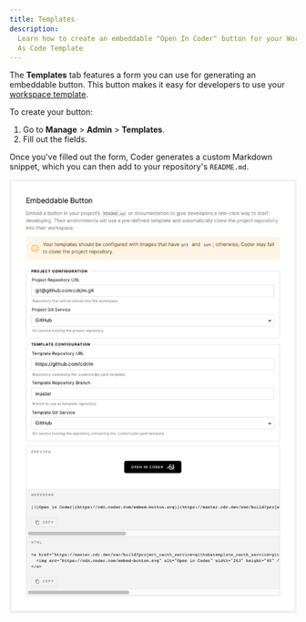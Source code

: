 ```yaml
---
title: Templates
description:
  Learn how to create an embeddable "Open In Coder" button for your Workspaces
  As Code Template
---
```


The **Templates** tab features a form you can use for generating an embeddable
button. This button makes it easy for developers to use your
[workspace template](../environments/workspaces-as-code/index.md).

To create your button:

1. Go to **Manage** > **Admin** > **Templates**.
1. Fill out the fields.

Once you've filled out the form, Coder generates a custom Markdown snippet,
which you can then add to your repository's `README.md`.

![Open In Coder Button](../assets/wac-badge.png)
